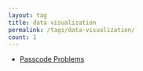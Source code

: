 ```yaml
---
layout: tag
title: data visualization
permalink: /tags/data-visualization/
count: 1
---
```


- [Passcode Problems](https://itsmejayd.github.io/blog/passcode-problems/)

